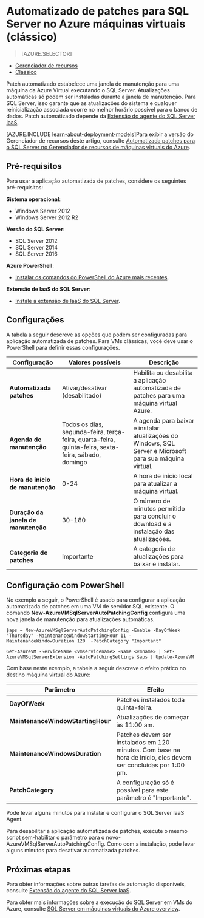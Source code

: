 <properties
    pageTitle="Automatizado de patches para SQL Server VMs (clássico) | Microsoft Azure"
    description="Explica o recurso automatizado de patches para SQL Server máquinas virtuais em execução no Azure usando o modo clássico de implantação."
    services="virtual-machines-windows"
    documentationCenter="na"
    authors="rothja"
    manager="jhubbard"
    editor=""
    tags="azure-service-management" />
<tags
    ms.service="virtual-machines-windows"
    ms.devlang="na"
    ms.topic="article"
    ms.tgt_pltfrm="vm-windows-sql-server"
    ms.workload="infrastructure-services"
    ms.date="09/26/2016"
    ms.author="jroth" />

# <a name="automated-patching-for-sql-server-in-azure-virtual-machines-classic"></a>Automatizado de patches para SQL Server no Azure máquinas virtuais (clássico)

> [AZURE.SELECTOR]
- [Gerenciador de recursos](virtual-machines-windows-sql-automated-patching.md)
- [Clássico](virtual-machines-windows-classic-sql-automated-patching.md)

Patch automatizado estabelece uma janela de manutenção para uma máquina da Azure Virtual executando o SQL Server. Atualizações automáticas só podem ser instaladas durante a janela de manutenção. Para SQL Server, isso garante que as atualizações do sistema e qualquer reinicialização associada ocorre no melhor horário possível para o banco de dados. Patch automatizado depende da [Extensão do agente do SQL Server IaaS](virtual-machines-windows-classic-sql-server-agent-extension.md).

[AZURE.INCLUDE [learn-about-deployment-models](../../includes/learn-about-deployment-models-classic-include.md)]Para exibir a versão do Gerenciador de recursos deste artigo, consulte [Automatizada patches para o SQL Server no Gerenciador de recursos de máquinas virtuais do Azure](virtual-machines-windows-sql-automated-patching.md).

## <a name="prerequisites"></a>Pré-requisitos

Para usar a aplicação automatizada de patches, considere os seguintes pré-requisitos:

**Sistema operacional**:

- Windows Server 2012
- Windows Server 2012 R2

**Versão do SQL Server**:

- SQL Server 2012
- SQL Server 2014
- SQL Server 2016

**Azure PowerShell**:

- [Instalar os comandos do PowerShell do Azure mais recentes](../powershell-install-configure.md).

**Extensão de IaaS do SQL Server**:

- [Instale a extensão de IaaS do SQL Server](virtual-machines-windows-classic-sql-server-agent-extension.md).

## <a name="settings"></a>Configurações

A tabela a seguir descreve as opções que podem ser configuradas para aplicação automatizada de patches. Para VMs clássicas, você deve usar o PowerShell para definir essas configurações.

|Configuração|Valores possíveis|Descrição|
|---|---|---|
|**Automatizada patches**|Ativar/desativar (desabilitado)|Habilita ou desabilita a aplicação automatizada de patches para uma máquina virtual Azure.|
|**Agenda de manutenção**|Todos os dias, segunda-feira, terça-feira, quarta-feira, quinta-feira, sexta-feira, sábado, domingo|A agenda para baixar e instalar atualizações do Windows, SQL Server e Microsoft para sua máquina virtual.|
|**Hora de início de manutenção**|0-24|A hora de início local para atualizar a máquina virtual.|
|**Duração da janela de manutenção**|30-180|O número de minutos permitido para concluir o download e a instalação das atualizações.|
|**Categoria de patches**|Importante|A categoria de atualizações para baixar e instalar.|

## <a name="configuration-with-powershell"></a>Configuração com PowerShell

No exemplo a seguir, o PowerShell é usado para configurar a aplicação automatizada de patches em uma VM de servidor SQL existente. O comando **New-AzureVMSqlServerAutoPatchingConfig** configura uma nova janela de manutenção para atualizações automáticas.

    $aps = New-AzureVMSqlServerAutoPatchingConfig -Enable -DayOfWeek "Thursday" -MaintenanceWindowStartingHour 11 -MaintenanceWindowDuration 120  -PatchCategory "Important"

    Get-AzureVM -ServiceName <vmservicename> -Name <vmname> | Set-AzureVMSqlServerExtension -AutoPatchingSettings $aps | Update-AzureVM

Com base neste exemplo, a tabela a seguir descreve o efeito prático no destino máquina virtual do Azure:

|Parâmetro|Efeito|
|---|---|
|**DayOfWeek**|Patches instalados toda quinta-feira.|
|**MaintenanceWindowStartingHour**|Atualizações de começar às 11:00 am.|
|**MaintenanceWindowsDuration**|Patches devem ser instalados em 120 minutos. Com base na hora de início, eles devem ser concluídas por 1:00 pm.|
|**PatchCategory**|A configuração só é possível para este parâmetro é "Importante".|

Pode levar alguns minutos para instalar e configurar o SQL Server IaaS Agent.

Para desabilitar a aplicação automatizada de patches, execute o mesmo script sem-habilitar o parâmetro para o novo-AzureVMSqlServerAutoPatchingConfig. Como com a instalação, pode levar alguns minutos para desativar automatizada patches.

## <a name="next-steps"></a>Próximas etapas

Para obter informações sobre outras tarefas de automação disponíveis, consulte [Extensão do agente do SQL Server IaaS](virtual-machines-windows-classic-sql-server-agent-extension.md).

Para obter mais informações sobre a execução do SQL Server em VMs do Azure, consulte [SQL Server em máquinas virtuais do Azure overview](virtual-machines-windows-sql-server-iaas-overview.md).
